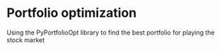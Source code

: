 # Portfolio optimization

Using the PyPortfolioOpt library to find the best portfolio for playing the stock market
